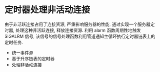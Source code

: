 # 定时器处理非活动连接

由于非活跃连接占用了连接资源, 严重影响服务器的性能, 通过实现一个服务器定时器, 处理这种非活跃连接, 释放连接资源.
利用 alarm 函数周期性地触发 SIGALRM 信号, 该信号的信号处理函数利用管道通知主循环执行定时器链表上的定时任务.

- 统一事件源
- 基于升序链表的定时器
- 处理非活动连接

